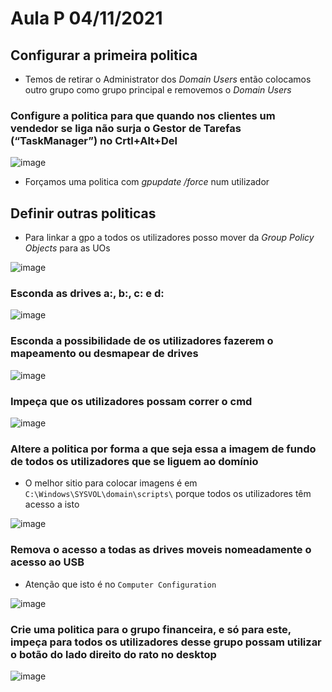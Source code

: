 # Aula P 04/11/2021

## Configurar a primeira politica

- Temos de retirar o Administrator dos *Domain Users* então colocamos outro grupo como grupo principal e removemos o *Domain Users* 

### Configure a politica para que quando nos clientes um vendedor se liga não surja o Gestor de Tarefas (“TaskManager”) no Crtl+Alt+Del

![image](https://user-images.githubusercontent.com/12052283/140389745-1c00d160-aed8-47dd-866e-76a11a3d452e.png)

- Forçamos uma politica com *gpupdate /force* num utilizador

## Definir outras politicas

- Para linkar a gpo a todos os utilizadores posso mover da *Group Policy Objects* para as UOs

![image](https://user-images.githubusercontent.com/12052283/140391436-ea247c4d-48f9-49c9-9a8b-6e039c9d11cf.png)

### Esconda as drives a:, b:, c: e d:

![image](https://user-images.githubusercontent.com/12052283/140394001-418e7e65-7840-4b1c-8a92-eef8da9ce79a.png)

### Esconda a possibilidade de os utilizadores fazerem o mapeamento ou desmapear de drives

![image](https://user-images.githubusercontent.com/12052283/140394815-51167a32-3d57-43c1-ac5a-9a120a19eb49.png)


### Impeça que os utilizadores possam correr o cmd

![image](https://user-images.githubusercontent.com/12052283/140395387-ef6aec08-6402-426a-849a-c602fc0fd822.png)


### Altere a politica por forma a que seja essa a imagem de fundo de todos os utilizadores que se liguem ao domínio

- O melhor sitio para colocar imagens é em `C:\Windows\SYSVOL\domain\scripts\` porque todos os utilizadores têm acesso a isto

![image](https://user-images.githubusercontent.com/12052283/140398582-1db73677-ba16-498c-a40e-40bac37c70db.png)

### Remova o acesso a todas as drives moveis nomeadamente o acesso ao USB

- Atenção que isto é no `Computer Configuration`

![image](https://user-images.githubusercontent.com/12052283/140399281-4894c08a-784e-4960-acae-8a45d1af23bb.png)


### Crie uma politica para o grupo financeira, e só para este, impeça para todos os utilizadores desse grupo possam utilizar o botão do lado direito do rato no desktop

![image](https://user-images.githubusercontent.com/12052283/140400602-f9664cab-d59e-4b5d-814d-96218ec1523e.png)
